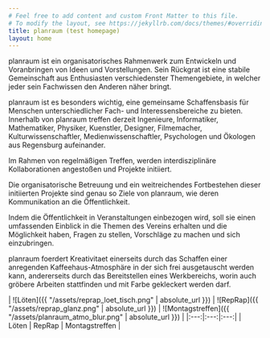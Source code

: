 ```yaml
---
# Feel free to add content and custom Front Matter to this file.
# To modify the layout, see https://jekyllrb.com/docs/themes/#overriding-theme-defaults
title: planraum (test homepage)
layout: home
---
```


planraum ist ein organisatorisches Rahmenwerk zum Entwickeln und Voranbringen von Ideen und Vorstellungen. Sein Rückgrat ist eine stabile Gemeinschaft aus Enthusiasten verschiedenster Themengebiete, in welcher jeder sein Fachwissen den Anderen näher bringt.

planraum ist es besonders wichtig, eine gemeinsame Schaffensbasis für Menschen unterschiedlicher Fach- und Interessensbereiche zu bieten. Innerhalb von planraum treffen derzeit Ingenieure, Informatiker, Mathematiker, Physiker, Kuenstler, Designer, Filmemacher, Kulturwissenschaftler, Medienwissenschaftler, Psychologen und Ökologen aus Regensburg aufeinander.

Im Rahmen von regelmäßigen Treffen, werden interdisziplinäre Kollaborationen angestoßen und Projekte initiiert.

Die organisatorische Betreuung und ein weitreichendes Fortbestehen dieser initiierten Projekte sind genau so Ziele von planraum, wie deren Kommunikation an die Öffentlichkeit.

Indem die Öffentlichkeit in Veranstaltungen einbezogen wird, soll sie einen umfassenden Einblick in die Themen des Vereins erhalten und die Möglichkeit haben, Fragen zu stellen, Vorschläge zu machen und sich einzubringen.

planraum foerdert Kreativitaet einerseits durch das Schaffen einer anregenden Kaffeehaus-Atmosphäre in der sich frei ausgetauscht werden kann, andererseits durch das Bereitstellen eines Werkbereichs, worin auch gröbere Arbeiten stattfinden und mit Farbe gekleckert werden darf. 

| ![Löten]({{ "/assets/reprap_loet_tisch.png" | absolute_url }}) | ![RepRap]({{ "/assets/reprap_glanz.png" | absolute_url }}) | ![Montagstreffen]({{ "/assets/planraum_atmo_blur.png" | absolute_url }}) |
|:---:|:---:|:---:|
| Löten | RepRap | Montagstreffen |
